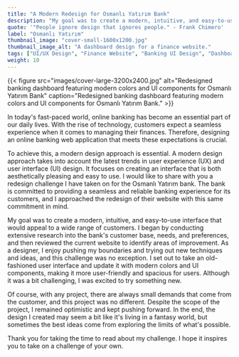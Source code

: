 ```yaml
---
title: "A Modern Redesign for Osmanlı Yatırım Bank"
description: "My goal was to create a modern, intuitive, and easy-to-use interface that would appeal to a wide range of customers."
quote: '"People ignore design that ignores people." - Frank Chimero'
label: "Osmanlı Yatırım"
thumbnail_image: "cover-small-1600x1200.jpg"
thumbnail_image_alt: "A dashboard design for a finance website."
tags: ["UI/UX Design", "Finance Website", "Banking UI Design", "Dashboard UI Design", "Dashboard Website Design"]
weight: 10
---
```


{{< figure 
    src="images/cover-large-3200x2400.jpg"
    alt="Redesigned banking dashboard featuring modern colors and UI components for Osmanlı Yatırım Bank"
    caption="Redesigned banking dashboard featuring modern colors and UI components for Osmanlı Yatırım Bank." >}}

In today's fast-paced world, online banking has become an essential part of our daily lives. With the rise of technology, customers expect a seamless experience when it comes to managing their finances. Therefore, designing an online banking web application that meets these expectations is crucial.

To achieve this, a modern design approach is essential. A modern design approach takes into account the latest trends in user experience (UX) and user interface (UI) design. It focuses on creating an interface that is both aesthetically pleasing and easy to use. I would like to share with you a redesign challenge I have taken on for the Osmanlı Yatırım bank. The bank is committed to providing a seamless and reliable banking experience for its customers, and I approached the redesign of their website with this same commitment in mind.

My goal was to create a modern, intuitive, and easy-to-use interface that would appeal to a wide range of customers. I began by conducting extensive research into the bank's customer base, needs, and preferences, and then reviewed the current website to identify areas of improvement. As a designer, I enjoy pushing my boundaries and trying out new techniques and ideas, and this challenge was no exception. I set out to take an old-fashioned user interface and update it with modern colors and UI components, making it more user-friendly and spacious for users. Although it was a bit challenging, I was excited to try something new.

Of course, with any project, there are always small demands that come from the customer, and this project was no different. Despite the scope of the project, I remained optimistic and kept pushing forward. In the end, the design I created may seem a bit like it's living in a fantasy world, but sometimes the best ideas come from exploring the limits of what's possible.

Thank you for taking the time to read about my challenge. I hope it inspires you to take on a challenge of your own.
